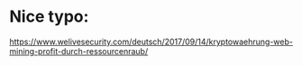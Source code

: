 # Nice typo:

https://www.welivesecurity.com/deutsch/2017/09/14/kryptowaehrung-web-mining-profit-durch-ressourcenraub/

